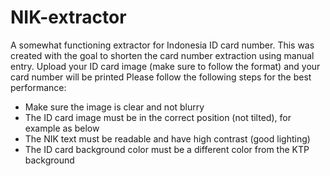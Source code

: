 # NIK-extractor
A somewhat functioning extractor for Indonesia ID card number. This was created with the goal to shorten the card number extraction using manual entry. Upload your ID card image (make sure to follow the format) and your card number will be printed
Please follow the following steps for the best performance:
- Make sure the image is clear and not blurry
- The ID card image must be in the correct position (not tilted), for example as below
- The NIK text must be readable and have high contrast (good lighting)
- The ID card background color must be a different color from the KTP background
